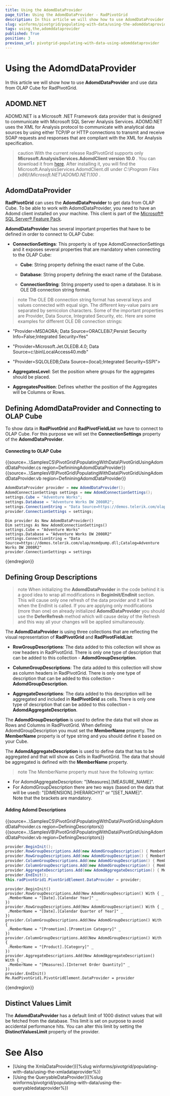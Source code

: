 ```yaml
---
title: Using the AdomdDataProvider
page_title: Using the AdomdDataProvider - RadPivotGrid
description: In this article we will show how to use AdomdDataProvider and use data from OLAP Cube for RadPivotGrid.
slug: winforms/pivotgrid/populating-with-data/using-the-adomddataprovider
tags: using,the,adomddataprovider
published: True
position: 3
previous_url: pivotgrid-populating-with-data-using-adomddataprovider
---
```


# Using the AdomdDataProvider

In this article we will show how to use **AdomdDataProvider** and use data from OLAP Cube for RadPivotGrid.

## ADOMD.NET

ADOMD.NET is a Microsoft .NET Framework data provider that is designed to communicate with Microsoft SQL Server Analysis Services. ADOMD.NET uses the XML for Analysis protocol to communicate with analytical data sources by using either TCP/IP or HTTP connections to transmit and receive SOAP requests and responses that are compliant with the XML for Analysis specification.

>caution With the current release RadPivotGrid supports only __Microsoft.AnalysisServices.AdomdClient version 10.0__ . You can download it from [here](http://www.microsoft.com/en-us/download/details.aspx?id=30440). After installing it, you will find the Microsoft.AnalysisServices.AdomdClient.dll under *C:\Program Files (x86)\Microsoft.NET\ADOMD.NET\100* .
>

## AdomdDataProvider

**RadPivotGrid** can uses the **AdomdDataProvider** to get data from OLAP Cube.  To be able to work with AdomdDataProvider, you need to have an Adomd client installed on your machine. This client is part of the [Microsoft® SQL Server® Feature Pack](http://www.microsoft.com/en-us/download/details.aspx?id=30440).

**AdomdDataProvider** has several important properties that have to be defined in order to connect to OLAP Cube: 

* __ConnectionSettings__: This property is of type AdomdConnectionSettings and it exposes several properties that are mandatory when connecting to the OLAP Cube:

  * __Cube__: String property defining the exact name of the Cube.

  * __Database__: String property defining the exact name of the Database.

  * __ConnectionString__: String property used to open a database. It is in OLE DB connection string format.

>note The OLE DB connection string format has several keys and values connected with equal sign. The different key-value pairs are separated by semicolon characters. Some of the important properties are Provider, Data Source, Integrated Security, etc. Here are some examples for different OLE DB connection strings:
>
* "Provider=MSDAORA; Data Source=ORACLE8i7;Persist Security Info=False;Integrated Security=Yes"
* "Provider=Microsoft.Jet.OLEDB.4.0; Data Source=c:\bin\LocalAccess40.mdb"
* "Provider=SQLOLEDB;Data Source=(local);Integrated Security=SSPI">

* __AggregatesLevel__: Set the position where groups for the aggregates should be placed.

* __AggregatesPosition__: Defines whether the position of the Aggregates will be Columns or Rows.

## Defining AdomdDataProvider and Connecting to OLAP Cube

To show data in **RadPivotGrid** and **RadPivotFieldList** we have to connect to OLAP Cube. For this purpose we will set the **ConnectionSettings** property of the **AdomdDataProvider**.

#### Connecting to OLAP Cube

{{source=..\SamplesCS\PivotGrid\PopulatingWithData\PivotGridUsingAdomdDataProvider.cs region=DefininingAdomdDataProvider}} 
{{source=..\SamplesVB\PivotGrid\PopulatingWithData\PivotGridUsingAdomdDataProvider.vb region=DefininingAdomdDataProvider}} 

````C#
AdomdDataProvider provider = new AdomdDataProvider();
AdomdConnectionSettings settings = new AdomdConnectionSettings();
settings.Cube = "Adventure Works";
settings.Database = "Adventure Works DW 2008R2";
settings.ConnectionString = "Data Source=https://demos.telerik.com/olap/msmdpump.dll;Catalog=Adventure Works DW 2008R2";
provider.ConnectionSettings = settings;

````
````VB.NET
Dim provider As New AdomdDataProvider()
Dim settings As New AdomdConnectionSettings()
settings.Cube = "Adventure Works"
settings.Database = "Adventure Works DW 2008R2"
settings.ConnectionString = "Data Source=https://demos.telerik.com/olap/msmdpump.dll;Catalog=Adventure Works DW 2008R2"
provider.ConnectionSettings = settings

````

{{endregion}}

## Defining Group Descriptions

>note When initializing the **AdomdDataProvider** in the code behind it is a good idea to wrap all modifications in **BeginInit/EndInit** section. This will cause only one refresh of the data provider and it will be when the EndInit is called. If you are applying only modifications (more than one) on already initialized **AdomdDataProvider** you should use the **DeferRefresh** method which will cause delay of the Refresh and this way all your changes will be applied simultaneously.
>

The **AdomdDataProvider** is using three collections that are reflecting the visual representation of **RadPivotGrid** and **RadPivotFieldList**:

* __RowGroupDescriptions__: The data added to this collection will show as row headers in RadPivotGrid. There is only one type of description that can be added to this collection - **AdomdGroupDescription**.

* __ColumnGroupDescriptions__: The data added to this collection will show as column headers in RadPivotGrid. There is only one type of description that can be added to this collection - **AdomdGroupDescription**.

* __AggregateDescriptions__: The data added to this description will be aggregated and included in **RadPivotGrid** as cells. There is only one type of description that can be added to this collection - **AdomdAggregateDescription**.

The **AdomdGroupDescription** is used to define the data that will show as Rows and Columns in RadPivotGrid. When defining AdomdGroupDescription you must set the **MemberName** property. The **MemberName** property is of type string and you should define it based on your Cube.

The **AdomdAggregateDescription** is used to define data that has to be aggregated and that will show as Cells in RadPivotGrid. The data that should be aggregated is defined with the **MemberName** property.

>note The MemberName property must have the following syntax:
* For AdomdAggregateDescription: "[Measures].[MEASURE_NAME]".
* For AdomdGroupDescription there are two ways (based on the data that will be used): "[DIMENSION].[HIERARCHY]" or "[SET_NAME]".<br>Note that the brackets are mandatory.
>

#### Adding Adomd Descriptions

{{source=..\SamplesCS\PivotGrid\PopulatingWithData\PivotGridUsingAdomdDataProvider.cs region=DefiningDescriptors}} 
{{source=..\SamplesVB\PivotGrid\PopulatingWithData\PivotGridUsingAdomdDataProvider.vb region=DefiningDescriptors}} 

````C#
provider.BeginInit();
provider.RowGroupDescriptions.Add(new AdomdGroupDescription() { MemberName = "[Date].[Calendar Year]" });
provider.RowGroupDescriptions.Add(new AdomdGroupDescription() { MemberName = "[Date].[Calendar Quarter of Year]" });
provider.ColumnGroupDescriptions.Add(new AdomdGroupDescription() { MemberName = "[Promotion].[Promotion Category]" });
provider.ColumnGroupDescriptions.Add(new AdomdGroupDescription() { MemberName = "[Product].[Category]" });
provider.AggregateDescriptions.Add(new AdomdAggregateDescription() { MemberName = "[Measures].[Internet Order Quantity]" });
provider.EndInit();
this.radPivotGrid1.PivotGridElement.DataProvider = provider;

````
````VB.NET
provider.BeginInit()
provider.RowGroupDescriptions.Add(New AdomdGroupDescription() With { _
 .MemberName = "[Date].[Calendar Year]" _
})
provider.RowGroupDescriptions.Add(New AdomdGroupDescription() With { _
 .MemberName = "[Date].[Calendar Quarter of Year]" _
})
provider.ColumnGroupDescriptions.Add(New AdomdGroupDescription() With { _
 .MemberName = "[Promotion].[Promotion Category]" _
})
provider.ColumnGroupDescriptions.Add(New AdomdGroupDescription() With { _
 .MemberName = "[Product].[Category]" _
})
provider.AggregateDescriptions.Add(New AdomdAggregateDescription() With { _
 .MemberName = "[Measures].[Internet Order Quantity]" _
})
provider.EndInit()
Me.RadPivotGrid1.PivotGridElement.DataProvider = provider

````

{{endregion}}

## Distinct Values Limit

The **AdomdDataProvider** has a default limit of 1000 distinct values that will be fetched from the database. This limit is set on purpose to avoid accidental performance hits. You can alter this limit by setting the **DistinctValuesLimit** property of the provider. 

# See Also

* [Using the XmlaDataProvider]({%slug winforms/pivotgrid/populating-with-data/using-the-xmladataprovider%})
* [Using the QueryableDataProvider]({%slug winforms/pivotgrid/populating-with-data/using-the-queryabledataprovider%})
 
